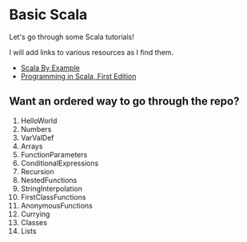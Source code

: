 Basic Scala
===========

Let's go through some Scala tutorials! 

I will add links to various resources as I find them.

- [Scala By Example](http://www.scala-lang.org/docu/files/ScalaByExample.pdf)
- [Programming in Scala, First Edition](http://www.artima.com/pins1ed/index.html)

Want an ordered way to go through the repo?
-------------------------------------------
1. HelloWorld
2. Numbers
3. VarValDef
4. Arrays
5. FunctionParameters
6. ConditionalExpressions
7. Recursion
8. NestedFunctions
9. StringInterpolation
10. FirstClassFunctions
11. AnonymousFunctions
12. Currying
13. Classes
14. Lists
